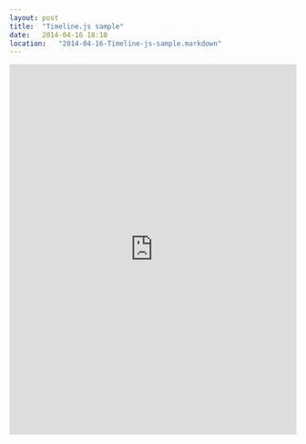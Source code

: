 ```yaml
---
layout: post
title:  "Timeline.js sample"
date:   2014-04-16 18:10
location:   "2014-04-16-Timeline-js-sample.markdown" 
---
```

<iframe src="http://cdn.knightlab.com/libs/timeline/latest/embed/index.html?source=0Al41mrYOiPRrdDkyWHRXRzdDbUJZWTlodUlRV1psb1E&font=Bevan-PotanoSans&maptype=ROADMAP&lang=en&hash_bookmark=true&gmap_key=AIzaSyBInpt5VKsmovCLuuHTT9qhH6H47r5KzzI&height=650" width="100%" height="650" frameborder="0">
</iframe>
